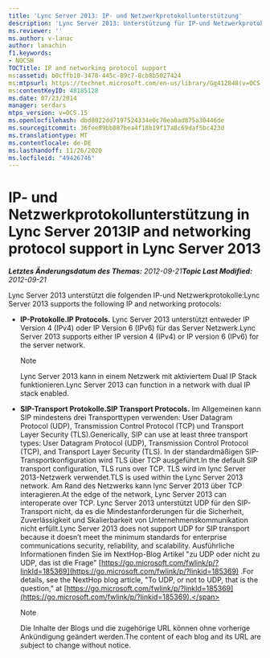 ```yaml
---
title: 'Lync Server 2013: IP- und Netzwerkprotokollunterstützung'
description: 'Lync Server 2013: Unterstützung für IP-und Netzwerkprotokoll.'
ms.reviewer: ''
ms.author: v-lanac
author: lanachin
f1.keywords:
- NOCSH
TOCTitle: IP and networking protocol support
ms:assetid: b0cffb10-3478-445c-89c7-8cb8b5027424
ms:mtpsurl: https://technet.microsoft.com/en-us/library/Gg412848(v=OCS.15)
ms:contentKeyID: 48185128
ms.date: 07/23/2014
manager: serdars
mtps_version: v=OCS.15
ms.openlocfilehash: dbd8022dd7197524334e0c70ea0ad875a30446de
ms.sourcegitcommit: 36fee89bb887bea4f18b19f17a8c69daf5bc423d
ms.translationtype: MT
ms.contentlocale: de-DE
ms.lasthandoff: 11/26/2020
ms.locfileid: "49426746"
---
```

# <a name="ip-and-networking-protocol-support-in-lync-server-2013"></a><span data-ttu-id="81ad3-103">IP- und Netzwerkprotokollunterstützung in Lync Server 2013</span><span class="sxs-lookup"><span data-stu-id="81ad3-103">IP and networking protocol support in Lync Server 2013</span></span>

<div data-xmlns="http://www.w3.org/1999/xhtml">

<div class="topic" data-xmlns="http://www.w3.org/1999/xhtml" data-msxsl="urn:schemas-microsoft-com:xslt" data-cs="https://msdn.microsoft.com/">

<div data-asp="https://msdn2.microsoft.com/asp">



</div>

<div id="mainSection">

<div id="mainBody"><span data-ttu-id="81ad3-104">

<span> </span></span><span class="sxs-lookup"><span data-stu-id="81ad3-104">

<span> </span></span></span>

<span data-ttu-id="81ad3-105">_**Letztes Änderungsdatum des Themas:** 2012-09-21_</span><span class="sxs-lookup"><span data-stu-id="81ad3-105">_**Topic Last Modified:** 2012-09-21_</span></span>

<span data-ttu-id="81ad3-106">Lync Server 2013 unterstützt die folgenden IP-und Netzwerkprotokolle:</span><span class="sxs-lookup"><span data-stu-id="81ad3-106">Lync Server 2013 supports the following IP and networking protocols:</span></span>

  - <span data-ttu-id="81ad3-107">**IP-Protokolle.**</span><span class="sxs-lookup"><span data-stu-id="81ad3-107">**IP Protocols.**</span></span>   <span data-ttu-id="81ad3-108">Lync Server 2013 unterstützt entweder IP Version 4 (IPv4) oder IP Version 6 (IPv6) für das Server Netzwerk.</span><span class="sxs-lookup"><span data-stu-id="81ad3-108">Lync Server 2013 supports either IP version 4 (IPv4) or IP version 6 (IPv6) for the server network.</span></span>
    
    <div>
    

    > [!NOTE]  
    > <span data-ttu-id="81ad3-109">Lync Server 2013 kann in einem Netzwerk mit aktiviertem Dual IP Stack funktionieren.</span><span class="sxs-lookup"><span data-stu-id="81ad3-109">Lync Server 2013 can function in a network with dual IP stack enabled.</span></span>

    
    </div>

  - <span data-ttu-id="81ad3-110">**SIP-Transport Protokolle.**</span><span class="sxs-lookup"><span data-stu-id="81ad3-110">**SIP Transport Protocols.**</span></span>   <span data-ttu-id="81ad3-111">Im Allgemeinen kann SIP mindestens drei Transporttypen verwenden: User Datagram Protocol (UDP), Transmission Control Protocol (TCP) und Transport Layer Security (TLS).</span><span class="sxs-lookup"><span data-stu-id="81ad3-111">Generically, SIP can use at least three transport types: User Datagram Protocol (UDP), Transmission Control Protocol (TCP), and Transport Layer Security (TLS).</span></span> <span data-ttu-id="81ad3-112">In der standardmäßigen SIP-Transportkonfiguration wird TLS über TCP ausgeführt.</span><span class="sxs-lookup"><span data-stu-id="81ad3-112">In the default SIP transport configuration, TLS runs over TCP.</span></span> <span data-ttu-id="81ad3-113">TLS wird im lync Server 2013-Netzwerk verwendet.</span><span class="sxs-lookup"><span data-stu-id="81ad3-113">TLS is used within the Lync Server 2013 network.</span></span> <span data-ttu-id="81ad3-114">Am Rand des Netzwerks kann lync Server 2013 über TCP interagieren.</span><span class="sxs-lookup"><span data-stu-id="81ad3-114">At the edge of the network, Lync Server 2013 can interoperate over TCP.</span></span> <span data-ttu-id="81ad3-115">Lync Server 2013 unterstützt UDP für den SIP-Transport nicht, da es die Mindestanforderungen für die Sicherheit, Zuverlässigkeit und Skalierbarkeit von Unternehmenskommunikation nicht erfüllt.</span><span class="sxs-lookup"><span data-stu-id="81ad3-115">Lync Server 2013 does not support UDP for SIP transport because it doesn’t meet the minimum standards for enterprise communications security, reliability, and scalability.</span></span> <span data-ttu-id="81ad3-116">Ausführliche Informationen finden Sie im NextHop-Blog Artikel "zu UDP oder nicht zu UDP, das ist die Frage" [https://go.microsoft.com/fwlink/p/?linkId=185369](https://go.microsoft.com/fwlink/p/?linkid=185369) .</span><span class="sxs-lookup"><span data-stu-id="81ad3-116">For details, see the NextHop blog article, "To UDP, or not to UDP, that is the question," at [https://go.microsoft.com/fwlink/p/?linkId=185369](https://go.microsoft.com/fwlink/p/?linkid=185369).</span></span>
    
    <div>
    

    > [!NOTE]  
    > <span data-ttu-id="81ad3-117">Die Inhalte der Blogs und die zugehörige URL können ohne vorherige Ankündigung geändert werden.</span><span class="sxs-lookup"><span data-stu-id="81ad3-117">The content of each blog and its URL are subject to change without notice.</span></span>

    
    <span data-ttu-id="81ad3-118"></div>

</div>

<span> </span>

</div>

</div>

</span><span class="sxs-lookup"><span data-stu-id="81ad3-118"></div>

</div>

<span> </span>

</div>

</div>

</span></span></div>

